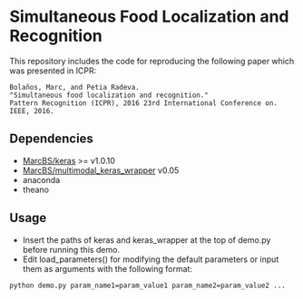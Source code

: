 # Simultaneous Food Localization and Recognition

This repository includes the code for reproducing the following paper which was presented in ICPR:

```
Bolaños, Marc, and Petia Radeva. 
"Simultaneous food localization and recognition." 
Pattern Recognition (ICPR), 2016 23rd International Conference on. IEEE, 2016.
```

## Dependencies

- [MarcBS/keras](https://github.com/MarcBS/keras) >= v1.0.10
- [MarcBS/multimodal_keras_wrapper](https://github.com/MarcBS/multimodal_keras_wrapper/releases/tag/v0.05) v0.05
- anaconda
- theano

## Usage
- Insert the paths of keras and keras_wrapper at the top of demo.py before running this demo.
- Edit load_parameters() for modifying the default parameters or input them as arguments with the following format:
```
python demo.py param_name1=param_value1 param_name2=param_value2 ...
```
